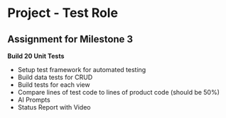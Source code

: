 # Project - Test Role

## Assignment for Milestone 3

**Build 20 Unit Tests**

* Setup test framework for automated testing
* Build data tests for CRUD
* Build tests for each view
* Compare lines of test code to lines of product code (should be 50%)
* AI Prompts
* Status Report with Video


